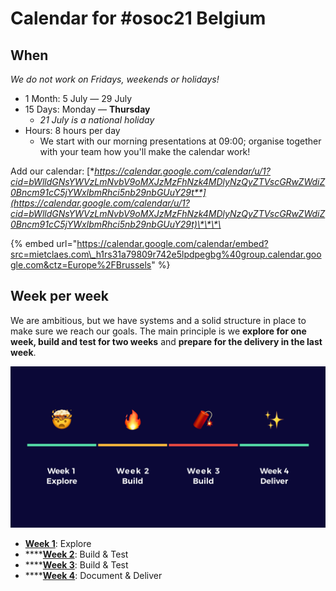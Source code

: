 # Calendar for \#osoc21 Belgium

## When

_We do not work on Fridays, weekends or holidays!_

* 1 Month: 5 July — 29 July
* 15 Days: Monday — **Thursday**
  * _21 July is a national holiday_
* Hours: 8 hours per day
  * We start with our morning presentations at 09:00; organise together with your team how you'll make the calendar work!

Add our calendar: [**https://calendar.google.com/calendar/u/1?cid=bWlldGNsYWVzLmNvbV9oMXJzMzFhNzk4MDlyNzQyZTVscGRwZWdiZ0Bncm91cC5jYWxlbmRhci5nb29nbGUuY29t**](https://calendar.google.com/calendar/u/1?cid=bWlldGNsYWVzLmNvbV9oMXJzMzFhNzk4MDlyNzQyZTVscGRwZWdiZ0Bncm91cC5jYWxlbmRhci5nb29nbGUuY29t)\*\*\*\*

{% embed url="https://calendar.google.com/calendar/embed?src=mietclaes.com\_h1rs31a79809r742e5lpdpegbg%40group.calendar.google.com&ctz=Europe%2FBrussels" %}

## Week per week

We are ambitious, but we have systems and a solid structure in place to make sure we reach our goals. The main principle is we **explore for one week, build and test for two weeks** and **prepare for the delivery in the last week**.

![explore, build &amp; test, document &amp; deliver](../.gitbook/assets/screenshot-2019-06-17-at-21.47.54.png)

* [**Week 1**](week-1-explore/): Explore
* \*\*\*\*[**Week 2**](week-2-build-and-test/): Build & Test
* \*\*\*\*[**Week 3**](week-3-build-and-test/): Build & Test
* \*\*\*\*[**Week 4**](week-4-document-and-deliver/): Document & Deliver

